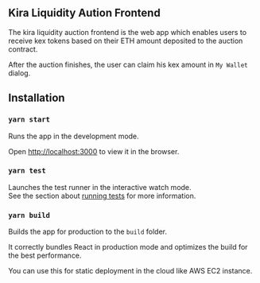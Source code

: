 ## Kira Liquidity Aution Frontend

The kira liquidity auction frontend is the web app which enables users to receive kex tokens based on their ETH amount deposited to the auction contract.

After the auction finishes, the user can claim his kex amount in `My Wallet` dialog. 

## Installation

### `yarn start`

Runs the app in the development mode.

Open [http://localhost:3000](http://localhost:3000) to view it in the browser.

### `yarn test`

Launches the test runner in the interactive watch mode.<br />
See the section about [running tests](https://facebook.github.io/create-react-app/docs/running-tests) for more information.

### `yarn build`

Builds the app for production to the `build` folder.<br />

It correctly bundles React in production mode and optimizes the build for the best performance.

You can use this for static deployment in the cloud like AWS EC2 instance.
